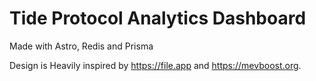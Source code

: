 # Tide Protocol Analytics Dashboard

Made with Astro, Redis and Prisma

Design is Heavily inspired by <https://file.app> and <https://mevboost.org>.